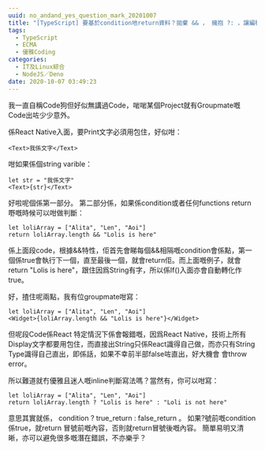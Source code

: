 ```yaml
---
uuid: no_andand_yes_question_mark_20201007
title: "[TypeScript] 要基於condition地return資料？拋棄 && ， 擁抱 ?: ，讓編程更優雅。"
tags:
  - TypeScript
  - ECMA
  - 優雅Coding
categories:
  - IT及Linux綜合
  - NodeJS／Deno
date: 2020-10-07 03:49:23
---
```


我一直自稱Code狗但好似無講過Code，啱啱某個Project就有Groupmate嘅Code出咗少少意外。

係React Native入面，要Print文字必須用<Text>包住，好似咁：
```tsx
<Text>我係文字</Text>
```

咁如果係個string varible：
```tsx
let str = "我係文字"
<Text>{str}</Text>
```

好啦呢個係第一部分。
第二部分係，如果係condition或者任何functions return 嘢嘅時候可以咁做判斷：
```tsx
let loliArray = ["Alita", "Len", "Aoi"]
return loliArray.length && "Lolis is here"
```

係上面段code，根據&&特性，佢首先會睇每個&&相隔嘅condition會係點，第一個係true會執行下一個，直至最後一個，就會return佢。而上面嘅例子，就會return "Lolis is here"，跟住因爲String有字，所以係If()入面亦會自動轉化作true。

好，揸住呢兩點，我有位groupmate咁寫：
```tsx
let loliArray = ["Alita", "Len", "Aoi"]
<Widget>{loliArray.length && "Lolis is here"}</Widget>
```

但呢段Code係React 特定情況下係會報錯嘅，因爲React Native，技術上所有Display文字都要用<Text>包住，而直接出String只係React識得自己做，而亦只有String Type識得自己直出，即係話，如果不幸前半部false咗直出，好大機會 會throw error。

所以難道就冇優雅且迷人嘅inline判斷寫法嗎？當然有，你可以咁寫：
```tsx
let loliArray = ["Alita", "Len", "Aoi"]
return loliArray.length ? "Lolis is here" : "Loli is not here"
```

意思其實就係， condition ? true_return : false_return  。
如果?號前嘅condition係true，就return 冒號前嘅內容，否則就return冒號後嘅內容。
簡單易明又清晰，亦可以避免很多嘅潛在錯誤，不亦樂乎？
